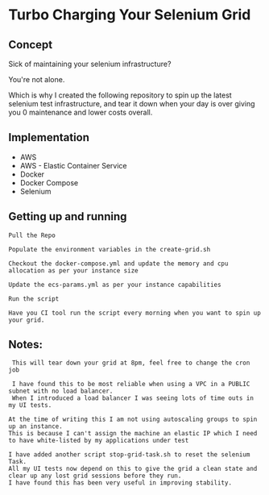 # Turbo Charging Your Selenium Grid

## Concept 
Sick of maintaining your selenium infrastructure?

You're not alone.

Which is why I created the following repository to spin up the latest selenium test infrastructure, and tear it down when your day is over giving you 0 maintenance and lower costs overall.

## Implementation
* AWS
* AWS - Elastic Container Service
* Docker
* Docker Compose
* Selenium

## Getting up and running

    Pull the Repo

    Populate the environment variables in the create-grid.sh

    Checkout the docker-compose.yml and update the memory and cpu allocation as per your instance size

    Update the ecs-params.yml as per your instance capabilities

    Run the script

    Have you CI tool run the script every morning when you want to spin up your grid.


## Notes:

     This will tear down your grid at 8pm, feel free to change the cron job

     I have found this to be most reliable when using a VPC in a PUBLIC subnet with no load balancer. 
     When I introduced a load balancer I was seeing lots of time outs in my UI tests.

    At the time of writing this I am not using autoscaling groups to spin up an instance. 
    This is because I can't assign the machine an elastic IP which I need to have white-listed by my applications under test

    I have added another script stop-grid-task.sh to reset the selenium Task. 
    All my UI tests now depend on this to give the grid a clean state and clear up any lost grid sessions before they run. 
    I have found this has been very useful in improving stability.




